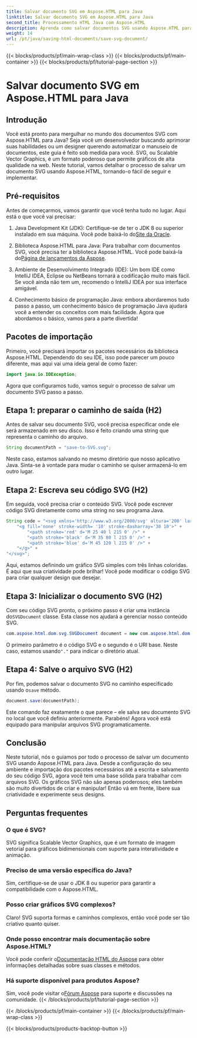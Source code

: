 ```yaml
---
title: Salvar documento SVG em Aspose.HTML para Java
linktitle: Salvar documento SVG em Aspose.HTML para Java
second_title: Processamento HTML Java com Aspose.HTML
description: Aprenda como salvar documentos SVG usando Aspose.HTML para Java com este guia passo a passo fácil e repleto de exemplos.
weight: 14
url: /pt/java/saving-html-documents/save-svg-document/
---
```


{{< blocks/products/pf/main-wrap-class >}}
{{< blocks/products/pf/main-container >}}
{{< blocks/products/pf/tutorial-page-section >}}

# Salvar documento SVG em Aspose.HTML para Java

## Introdução
Você está pronto para mergulhar no mundo dos documentos SVG com Aspose.HTML para Java? Seja você um desenvolvedor buscando aprimorar suas habilidades ou um designer querendo automatizar o manuseio de documentos, este guia é feito sob medida para você. SVG, ou Scalable Vector Graphics, é um formato poderoso que permite gráficos de alta qualidade na web. Neste tutorial, vamos detalhar o processo de salvar um documento SVG usando Aspose.HTML, tornando-o fácil de seguir e implementar.
## Pré-requisitos
Antes de começarmos, vamos garantir que você tenha tudo no lugar. Aqui está o que você vai precisar:
1.  Java Development Kit (JDK): Certifique-se de ter o JDK 8 ou superior instalado em sua máquina. Você pode baixá-lo do[Site da Oracle](https://www.oracle.com/java/technologies/javase-jdk11-downloads.html).
  
2.  Biblioteca Aspose.HTML para Java: Para trabalhar com documentos SVG, você precisa ter a biblioteca Aspose.HTML. Você pode baixá-la do[Página de lançamentos da Aspose](https://releases.aspose.com/html/java/).
3. Ambiente de Desenvolvimento Integrado (IDE): Um bom IDE como IntelliJ IDEA, Eclipse ou NetBeans tornará a codificação muito mais fácil. Se você ainda não tem um, recomendo o IntelliJ IDEA por sua interface amigável.
4. Conhecimento básico de programação Java: embora abordaremos tudo passo a passo, um conhecimento básico de programação Java ajudará você a entender os conceitos com mais facilidade.
Agora que abordamos o básico, vamos para a parte divertida!
## Pacotes de importação
Primeiro, você precisará importar os pacotes necessários da biblioteca Aspose.HTML. Dependendo do seu IDE, isso pode parecer um pouco diferente, mas aqui vai uma ideia geral de como fazer:
```java
import java.io.IOException;
```

Agora que configuramos tudo, vamos seguir o processo de salvar um documento SVG passo a passo.
## Etapa 1: preparar o caminho de saída (H2)
Antes de salvar seu documento SVG, você precisa especificar onde ele será armazenado em seu disco. Isso é feito criando uma string que representa o caminho do arquivo.
```java
String documentPath = "save-to-SVG.svg";
```
Neste caso, estamos salvando no mesmo diretório que nosso aplicativo Java. Sinta-se à vontade para mudar o caminho se quiser armazená-lo em outro lugar.
## Etapa 2: Escreva seu código SVG (H2)
Em seguida, você precisa criar o conteúdo SVG. Você pode escrever código SVG diretamente como uma string no seu programa Java.
```java
String code = "<svg xmlns='http://www.w3.org/2000/svg' altura='200' largura='300'>" +
    "<g fill='none' stroke-width= '10' stroke-dasharray='30 10'>" +
        "<path stroke='red' d='M 25 40 l 215 0' />" +
        "<path stroke='black' d='M 35 80 l 215 0' />" +
        "<path stroke='blue' d='M 45 120 l 215 0' />" +
    "</g>" +
"</svg>";
```
Aqui, estamos definindo um gráfico SVG simples com três linhas coloridas. É aqui que sua criatividade pode brilhar! Você pode modificar o código SVG para criar qualquer design que desejar.
## Etapa 3: Inicializar o documento SVG (H2)
 Com seu código SVG pronto, o próximo passo é criar uma instância do`SVGDocument` classe. Esta classe nos ajudará a gerenciar nosso conteúdo SVG.
```java
com.aspose.html.dom.svg.SVGDocument document = new com.aspose.html.dom.svg.SVGDocument(code, ".");
```
 O primeiro parâmetro é o código SVG e o segundo é o URI base. Neste caso, estamos usando`"."` para indicar o diretório atual.
## Etapa 4: Salve o arquivo SVG (H2)
 Por fim, podemos salvar o documento SVG no caminho especificado usando o`save` método.
```java
document.save(documentPath);
```
Este comando faz exatamente o que parece – ele salva seu documento SVG no local que você definiu anteriormente. Parabéns! Agora você está equipado para manipular arquivos SVG programaticamente.
## Conclusão
Neste tutorial, nós o guiamos por todo o processo de salvar um documento SVG usando Aspose.HTML para Java. Desde a configuração do seu ambiente e importação dos pacotes necessários até a escrita e salvamento do seu código SVG, agora você tem uma base sólida para trabalhar com arquivos SVG. Os gráficos SVG não são apenas poderosos; eles também são muito divertidos de criar e manipular! Então vá em frente, libere sua criatividade e experimente seus designs.
## Perguntas frequentes
### O que é SVG?
SVG significa Scalable Vector Graphics, que é um formato de imagem vetorial para gráficos bidimensionais com suporte para interatividade e animação.
### Preciso de uma versão específica do Java?
Sim, certifique-se de usar o JDK 8 ou superior para garantir a compatibilidade com o Aspose.HTML.
### Posso criar gráficos SVG complexos?
Claro! SVG suporta formas e caminhos complexos, então você pode ser tão criativo quanto quiser.
### Onde posso encontrar mais documentação sobre Aspose.HTML?
 Você pode conferir o[Documentação HTML do Aspose](https://reference.aspose.com/html/java/) para obter informações detalhadas sobre suas classes e métodos.
### Há suporte disponível para produtos Aspose?
 Sim, você pode visitar o[Fórum Aspose](https://forum.aspose.com/c/html/29) para suporte e discussões na comunidade.
{{< /blocks/products/pf/tutorial-page-section >}}

{{< /blocks/products/pf/main-container >}}
{{< /blocks/products/pf/main-wrap-class >}}

{{< blocks/products/products-backtop-button >}}
